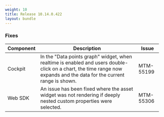 ```yaml
---
weight: 10
title: Release 10.14.0.422
layout: bundle
---
```


<!--10.14.0.414 - 10.14.0.422-->

### Fixes

<div><table ><colgroup>
<col style="width: 15%;"><col style="width: 70%;"><col style="width: 15%;"></colgroup>
<thead><tr>
<th>
Component</th>
<th>
Description</th>
<th>
Issue</th>
</tr>
</thead><tbody>

<tr>
<td>Cockpit</td>
<td>In the "Data points graph" widget, when realtime is enabled and users double-click on a chart, the time range now expands and the data for the current range is shown.</td>
<td>MTM-55199</td>
</tr>

<tr>
<td>Web SDK</td>
<td> An issue has been fixed where the asset widget was not rendering if deeply nested custom properties were selected.</td>
<td>MTM-55306</td>
</tr>

</tbody></table></div>

